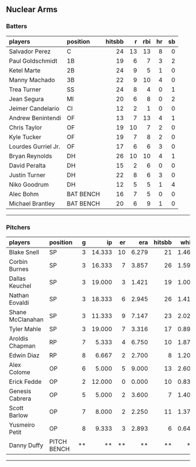 ## Nuclear Arms

### Batters

 
|players             |position  | hitsbb|  r| rbi| hr| sb| 
|:-------------------|:---------|------:|--:|---:|--:|--:| 
|Salvador Perez      |C         |     24| 13|  13|  8|  0| 
|Paul Goldschmidt    |1B        |     19|  6|   7|  3|  2| 
|Ketel Marte         |2B        |     24|  9|   5|  1|  0| 
|Manny Machado       |3B        |     22|  9|  10|  4|  0| 
|Trea Turner         |SS        |     24|  8|   4|  0|  1| 
|Jean Segura         |MI        |     20|  6|   8|  0|  2| 
|Jeimer Candelario   |CI        |     12|  2|   1|  0|  0| 
|Andrew Benintendi   |OF        |     13|  7|  13|  4|  1| 
|Chris Taylor        |OF        |     19| 10|   7|  2|  0| 
|Kyle Tucker         |OF        |     19|  7|   8|  2|  0| 
|Lourdes Gurriel Jr. |OF        |     17|  6|   6|  3|  0| 
|Bryan Reynolds      |DH        |     26| 10|  10|  4|  1| 
|David Peralta       |DH        |     15|  2|   6|  0|  0| 
|Justin Turner       |DH        |     22|  8|   6|  3|  0| 
|Niko Goodrum        |DH        |     12|  5|   5|  1|  4| 
|Alec Bohm           |BAT BENCH |     16|  7|   5|  0|  0| 
|Michael Brantley    |BAT BENCH |     20|  6|   9|  1|  0| 


* * *

### Pitchers

 
|players          |position    |  g|     ip| er|   era| hitsbb|  whip| so|  w| sv| 
|:----------------|:-----------|--:|------:|--:|-----:|------:|-----:|--:|--:|--:| 
|Blake Snell      |SP          |  3| 14.333| 10| 6.279|     21| 1.465| 15|  1|  0| 
|Corbin Burnes    |SP          |  3| 16.333|  7| 3.857|     26| 1.592| 27|  1|  0| 
|Dallas Keuchel   |SP          |  3| 19.000|  3| 1.421|     19| 1.000| 16|  2|  0| 
|Nathan Eovaldi   |SP          |  3| 18.333|  6| 2.945|     26| 1.418| 16|  1|  0| 
|Shane McClanahan |SP          |  3| 11.333|  9| 7.147|     23| 2.029| 14|  0|  0| 
|Tyler Mahle      |SP          |  3| 19.000|  7| 3.316|     17| 0.895| 26|  3|  0| 
|Aroldis Chapman  |RP          |  7|  5.333|  4| 6.750|     10| 1.875|  7|  0|  3| 
|Edwin Diaz       |RP          |  8|  6.667|  2| 2.700|      8| 1.200| 10|  0|  5| 
|Alex Colome      |OP          |  6|  5.000|  5| 9.000|     13| 2.600|  4|  0|  0| 
|Erick Fedde      |OP          |  2| 12.000|  0| 0.000|     10| 0.833| 13|  1|  0| 
|Genesis Cabrera  |OP          |  5|  5.000|  2| 3.600|      7| 1.400|  7|  0|  0| 
|Scott Barlow     |OP          |  7|  8.000|  2| 2.250|     11| 1.375|  8|  0|  1| 
|Yusmeiro Petit   |OP          |  8|  9.333|  3| 2.893|      6| 0.643|  1|  0|  1| 
|Danny Duffy      |PITCH BENCH | **|     **| **|    **|     **|    **| **| **| **| 


* * *


